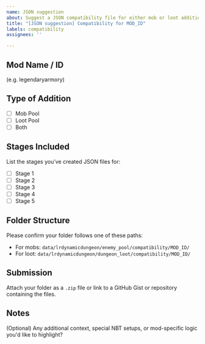 ```yaml
---
name: JSON suggestion
about: Suggest a JSON compatibility file for either mob or loot addition
title: "[JSON suggestion] Compatibility for MOD_ID"
labels: compatibility
assignees: ''

---
```


## Mod Name / ID
(e.g. legendaryarmory)

## Type of Addition
- [ ] Mob Pool
- [ ] Loot Pool
- [ ] Both

## Stages Included
List the stages you’ve created JSON files for:
- [ ] Stage 1
- [ ] Stage 2
- [ ] Stage 3
- [ ] Stage 4
- [ ] Stage 5

## Folder Structure
Please confirm your folder follows one of these paths:
- For mobs: `data/lrdynamicdungeon/enemy_pool/compatibility/MOD_ID/`
- For loot: `data/lrdynamicdungeon/dungeon_loot/compatibility/MOD_ID/`

## Submission
Attach your folder as a `.zip` file or link to a GitHub Gist or repository containing the files.

## Notes
(Optional) Any additional context, special NBT setups, or mod-specific logic you'd like to highlight?
